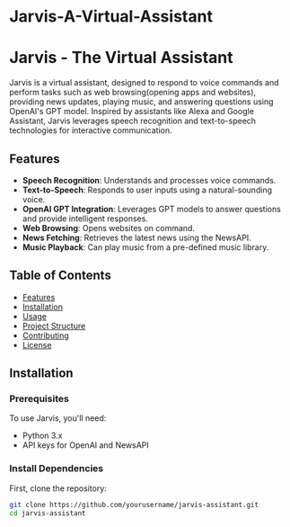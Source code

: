 # Jarvis-A-Virtual-Assistant
# Jarvis - The Virtual Assistant

Jarvis is a virtual assistant, designed to respond to voice commands and perform tasks such as web browsing(opening apps and websites), providing news updates, playing music, and answering questions using OpenAI's GPT model. Inspired by assistants like Alexa and Google Assistant, Jarvis leverages speech recognition and text-to-speech technologies for interactive communication.

## Features

- **Speech Recognition**: Understands and processes voice commands.
- **Text-to-Speech**: Responds to user inputs using a natural-sounding voice.
- **OpenAI GPT Integration**: Leverages GPT models to answer questions and provide intelligent responses.
- **Web Browsing**: Opens websites on command.
- **News Fetching**: Retrieves the latest news using the NewsAPI.
- **Music Playback**: Can play music from a pre-defined music library.

## Table of Contents

- [Features](#features)
- [Installation](#installation)
- [Usage](#usage)
- [Project Structure](#project-structure)
- [Contributing](#contributing)
- [License](#license)

## Installation

### Prerequisites

To use Jarvis, you'll need:

- Python 3.x
- API keys for OpenAI and NewsAPI

### Install Dependencies

First, clone the repository:

```bash
git clone https://github.com/yourusername/jarvis-assistant.git
cd jarvis-assistant
